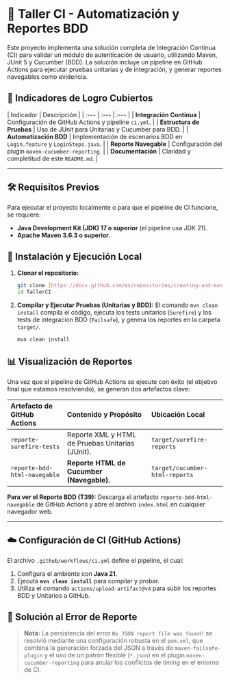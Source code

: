
# 🚀 Taller CI - Automatización y Reportes BDD

Este proyecto implementa una solución completa de Integración Continua (CI) para validar un módulo de autenticación de usuario, utilizando Maven, JUnit 5 y Cucumber (BDD). La solución incluye un pipeline en GitHub Actions para ejecutar pruebas unitarias y de integración, y generar reportes navegables como evidencia.

## 🎯 Indicadores de Logro Cubiertos

| Indicador | Descripción | 
| :--- | :--- | :--- |
| **Integración Continua** | Configuración de GitHub Actions y pipeline `ci.yml`. | 
| **Estructura de Pruebas** | Uso de JUnit para Unitarias y Cucumber para BDD. | 
| **Automatización BDD** | Implementación de escenarios BDD en `Login.feature` y `LoginSteps.java`. | 
| **Reporte Navegable** | Configuración del plugin `maven-cucumber-reporting`. | 
| **Documentación** | Claridad y completitud de este `README.md`. | 

---

## 🛠️ Requisitos Previos

Para ejecutar el proyecto localmente o para que el pipeline de CI funcione, se requiere:

* **Java Development Kit (JDK) 17 o superior** (el pipeline usa JDK 21).
* **Apache Maven 3.6.3 o superior**.

## 📜 Instalación y Ejecución Local

1.  **Clonar el repositorio:**
    ```bash
    git clone [https://docs.github.com/es/repositories/creating-and-managing-repositories/quickstart-for-repositories](https://docs.github.com/es/repositories/creating-and-managing-repositories/quickstart-for-repositories)
    cd TallerCI
    ```

2.  **Compilar y Ejecutar Pruebas (Unitarias y BDD):**
    El comando `mvn clean install` compila el código, ejecuta los tests unitarios (`Surefire`) y los tests de integración BDD (`Failsafe`), y genera los reportes en la carpeta `target/`.
    ```bash
    mvn clean install
    ```

## 📊 Visualización de Reportes

Una vez que el pipeline de GitHub Actions se ejecute con éxito (el objetivo final que estamos resolviendo), se generan dos artefactos clave:

| Artefacto de GitHub Actions | Contenido y Propósito | Ubicación Local |
| :--- | :--- | :--- |
| `reporte-surefire-tests` | Reporte XML y HTML de Pruebas Unitarias (JUnit). | `target/surefire-reports` |
| `reporte-bdd-html-navegable` | **Reporte HTML de Cucumber (Navegable).** | `target/cucumber-html-reports` |

**Para ver el Reporte BDD (T39):**
Descarga el artefacto `reporte-bdd-html-navegable` de GitHub Actions y abre el archivo `index.html` en cualquier navegador web.

---

## ☁️ Configuración de CI (GitHub Actions)

El archivo `.github/workflows/ci.yml` define el pipeline, el cual:
1.  Configura el ambiente con **Java 21**.
2.  Ejecuta **`mvn clean install`** para compilar y probar.
3.  Utiliza el comando `actions/upload-artifact@v4` para subir los reportes BDD y Unitarios a GitHub.

## 🔑 Solución al Error de Reporte

> **Nota:** La persistencia del error `No JSON report file was found!` se resolvió mediante una configuración robusta en el `pom.xml`, que combina la generación forzada del JSON a través de `maven-failsafe-plugin` y el uso de un patrón flexible (`*.json`) en el plugin `maven-cucumber-reporting` para anular los conflictos de *timing* en el entorno de CI.